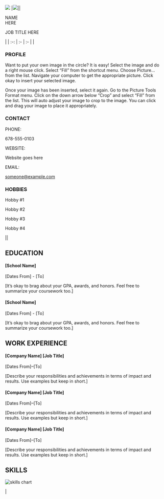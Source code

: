 ﻿![](Aspose.Words.2222fe92-8b78-4165-89d7-659d9889d951.001.png)
|![](Aspose.Words.2222fe92-8b78-4165-89d7-659d9889d951.002.png)||<p>NAME<br>HERE</p><p>JOB TITLE HERE</p>|
| :-: | :- | :- |
|<p><h3>**PROFILE**</h3></p><p>Want to put your own image in the circle?  It is easy!  Select the image and do a right mouse click.  Select “Fill” from the shortcut menu.  Choose Picture… from the list.  Navigate your computer to get the appropriate picture.  Click okay to insert your selected image.</p><p></p><p>Once your image has been inserted, select it again.  Go to the Picture Tools Format menu. Click on the down arrow below “Crop” and select “Fill” from the list.  This will auto adjust your image to crop to the image.  You can click and drag your image to place it appropriately.</p><p></p><p><h3>**CONTACT**</h3></p><p>PHONE:</p><p>678-555-0103</p><p></p><p>WEBSITE:</p><p>Website goes here</p><p></p><p>EMAIL:</p><p>someone@example.com[](mailto:emailgoeshere@example.com)</p><p><h3>**HOBBIES**</h3></p><p>Hobby #1</p><p>Hobby #2</p><p>Hobby #3</p><p>Hobby #4</p>||<p><h2>**EDUCATION**</h2></p><p><h4>**[School Name]**</h4></p><p>[Dates From] - [To]</p><p>[It’s okay to brag about your GPA, awards, and honors. Feel free to summarize your coursework too.]</p><p></p><p><h4>**[School Name]**</h4></p><p>[Dates From] - [To]</p><p>[It’s okay to brag about your GPA, awards, and honors. Feel free to summarize your coursework too.]</p><p><h2>**WORK EXPERIENCE**</h2></p><p><h4>**[Company Name]  [Job Title]**</h4></p><p>[Dates From]–[To]</p><p>[Describe your responsibilities and achievements in terms of impact and results. Use examples but keep in short.] </p><p></p><p><h4>**[Company Name]  [Job Title]**</h4></p><p>[Dates From]–[To]</p><p>[Describe your responsibilities and achievements in terms of impact and results. Use examples but keep in short.] </p><p></p><p><h4>**[Company Name]  [Job Title]**</h4></p><p>[Dates From]–[To]</p><p>[Describe your responsibilities and achievements in terms of impact and results. Use examples but keep in short.] </p><p></p><p><h2>**SKILLS**</h2></p><p>![skills chart](Aspose.Words.2222fe92-8b78-4165-89d7-659d9889d951.003.png)</p>|

